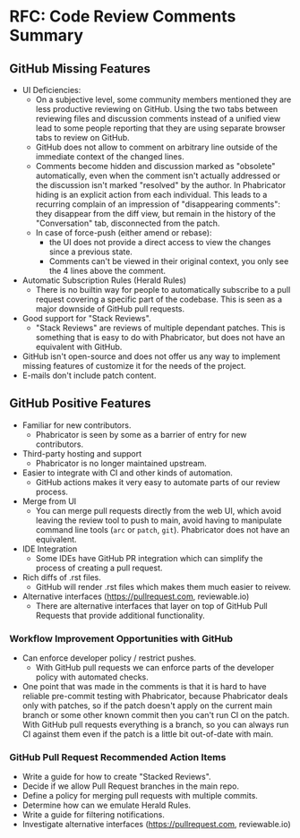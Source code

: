 # RFC: Code Review Comments Summary

## GitHub Missing Features

* UI Deficiencies:
  * On a subjective level, some community members mentioned they are less
      productive reviewing on GitHub. Using the two tabs between reviewing files
      and discussion comments instead of a unified view lead to some people
      reporting that they are using separate browser tabs to review on GitHub.
  * GitHub does not allow to comment on arbitrary line outside of the
      immediate context of the changed lines.
  * Comments become hidden and discussion marked as "obsolete"
      automatically, even when the comment isn't actually addressed or
      the discussion isn't marked "resolved" by the author. In Phabricator
      hiding is an explicit action from each individual.
      This leads to a recurring complain of an impression of "disappearing
      comments": they disappear from the diff view, but remain in the
      history of the "Conversation" tab, disconnected from the patch.
  * In case of force-push (either amend or rebase):
    * the UI does not provide a direct access to view the changes since a
        previous state.
     * Comments can't be viewed in their original context, you only see the
        4 lines above the comment.
* Automatic Subscription Rules (Herald Rules)
  * There is no builtin way for people to automatically subscribe to a pull request covering
    a specific part of the codebase.  This is seen as a major downside of GitHub pull requests.
* Good support for "Stack Reviews".
  * "Stack Reviews" are reviews of multiple dependant patches.  This is something that is easy to do
     with Phabricator, but does not have an equivalent with GitHub.
* GitHub isn't open-source and does not offer us any way to implement missing features of customize it for the needs of the project.
* E-mails don't include patch content.

## GitHub Positive Features

* Familiar for new contributors.
  * Phabricator is seen by some as a barrier of entry for new contributors.
* Third-party hosting and support
  * Phabricator is no longer maintained upstream.
* Easier to integrate with CI and other kinds of automation.
  * GitHub actions makes it very easy to automate parts of our review process.
* Merge from UI
  * You can merge pull requests directly from the web UI, which avoid leaving the review tool
     to push to main, avoid having to manipulate command line tools (`arc` or `patch`, `git`).
     Phabricator does not have an equivalent.
* IDE Integration
  * Some IDEs have GitHub PR integration which can simplify the process of creating a pull request.
* Rich diffs of .rst files.
  * GitHub will render .rst files which makes them much easier to reivew.
* Alternative interfaces  (https://pullrequest.com, reviewable.io)
  * There are alternative interfaces that layer on top of GitHub Pull Requests that provide additional
    functionality.

### Workflow Improvement Opportunities with GitHub

* Can enforce developer policy / restrict pushes.
   * With GitHub pull requests we can enforce parts of the developer policy with automated checks.
* One point that was made in the comments is that it is hard to have reliable pre-commit
  testing with Phabricator, because Phabricator deals only with patches, so if the patch
  doesn't apply on the current main branch or some other known commit then you can't run
  CI on the patch.  With GitHub pull requests everything is a branch, so you can always run
  CI against them even if the patch is a little bit out-of-date with main.

### GitHub Pull Request Recommended Action Items

* Write a guide for how to create "Stacked Reviews".
* Decide if we allow Pull Request branches in the main repo.
* Define a policy for merging pull requests with multiple commits.
* Determine how can we emulate Herald Rules.
* Write a guide for filtering notifications.
* Investigate alternative interfaces (https://pullrequest.com, reviewable.io)
